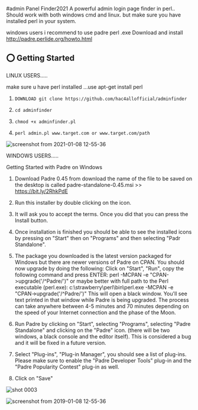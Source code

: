 #admin Panel Finder2021
A powerful admin login page finder in perl.. Should work with both windows cmd and linux. 
but make sure you have installed perl in your system.

windows users i recommend to use padre perl .exe Download and install http://padre.perlide.org/howto.html



## ⭕️ Getting Started

LINUX USERS.....

make sure u have perl installed ...use apt-get install perl

1. `DOWNLOAD git clone https://github.com/hac4allofficial/adminfinder`

2. `cd adminfinder`

3. `chmod +x adminfinder.pl`

4. `perl admin.pl www.target.com or www.target.com/path`

![screenshot from 2021-01-08 12-55-36](https://i.postimg.cc/L6LX1r9Z/newlo9o.png)




WINDOWS USERS.....

 Getting Started with Padre on Windows

1. Download Padre 0.45 from download the name of the file to be saved on the desktop is called padre-standalone-0.45.msi >> https://bit.ly/2RhkPdE

2. Run this installer by double clicking on the icon.

3. It will ask you to accept the terms. Once you did that you can press the Install button.

4. Once installation is finished you should be able to see the installed icons by pressing on "Start" then on "Programs" and then selecting "Padr
   Standalone".

5. The package you downloaded is the latest version packaged for Windows but there are newer versions of Padre on CPAN. You should now upgrade by
    doing the following: Click on "Start", "Run", copy the following command and press ENTER:
    perl -MCPAN -e "CPAN->upgrade('/^Padre/')"
    or maybe better with full path to the Perl executable (perl.exe):
    c:\strawberry\perl\bin\perl.exe -MCPAN -e "CPAN->upgrade('/^Padre/')"
    This will open a black window. You'll see text printed in that window while Padre is being upgraded. The process can take anywhere between 4-5
    minutes and 70 minutes depending on the speed of your Internet connection and the phase of the Moon.
    
6. Run Padre by clicking on "Start", selecting "Programs", selecting "Padre Standalone" and clicking on the "Padre" icon. (there will be two windows,
   a black console and the editor itself). This is considered a bug and it will be fixed in a future version.
   
7. Select "Plug-ins", "Plug-in Manager", you should see a list of plug-ins. Please make sure to enable the "Padre Developer Tools" plug-in and the
  "Padre Popularity Contest" plug-in as well.
    
8. Click on "Save"



![shot 0003](https://i.postimg.cc/mrdGXD7Z/2021-10-13-1.png)

![screenshot from 2019-01-08 12-55-36](https://i.postimg.cc/1tYY6Vw6/2021-10-13.png)



